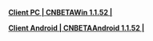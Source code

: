 
**[Client PC | CNBETAWin 1.1.52 |  ](https://bhrpg-prod.oss-accelerate.aliyuncs.com/client/beta/20230611100441_R5I25ddLe5kkx3MT/StarRail_1.1.52.zip)**

**[Client Android | CNBETAAndroid 1.1.52 | ](https://bhrpg-prod.oss-accelerate.aliyuncs.com/client/beta/20230611100441_R5I25ddLe5kkx3MT/StarRail_1.1.52.apk)**
